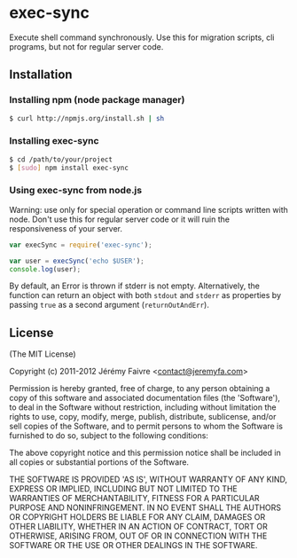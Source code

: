 # exec-sync

Execute shell command synchronously. Use this for migration scripts, cli programs, but not for regular server code.

## Installation

### Installing npm (node package manager)
``` bash
$ curl http://npmjs.org/install.sh | sh
```

### Installing exec-sync
``` bash
$ cd /path/to/your/project
$ [sudo] npm install exec-sync
```

### Using exec-sync from node.js
Warning: use only for special operation or command line scripts written with node. Don't use this for regular server code or it will ruin the responsiveness of your server.

``` js
var execSync = require('exec-sync');

var user = execSync('echo $USER');
console.log(user);
```

By default, an Error is thrown if stderr is not empty. Alternatively, the function can return an object with both `stdout` and `stderr` as properties by passing `true` as a second argument (`returnOutAndErr`).


## License 

(The MIT License)

Copyright (c) 2011-2012 Jérémy Faivre &lt;contact@jeremyfa.com&gt;

Permission is hereby granted, free of charge, to any person obtaining
a copy of this software and associated documentation files (the
'Software'), to deal in the Software without restriction, including
without limitation the rights to use, copy, modify, merge, publish,
distribute, sublicense, and/or sell copies of the Software, and to
permit persons to whom the Software is furnished to do so, subject to
the following conditions:

The above copyright notice and this permission notice shall be
included in all copies or substantial portions of the Software.

THE SOFTWARE IS PROVIDED 'AS IS', WITHOUT WARRANTY OF ANY KIND,
EXPRESS OR IMPLIED, INCLUDING BUT NOT LIMITED TO THE WARRANTIES OF
MERCHANTABILITY, FITNESS FOR A PARTICULAR PURPOSE AND NONINFRINGEMENT.
IN NO EVENT SHALL THE AUTHORS OR COPYRIGHT HOLDERS BE LIABLE FOR ANY
CLAIM, DAMAGES OR OTHER LIABILITY, WHETHER IN AN ACTION OF CONTRACT,
TORT OR OTHERWISE, ARISING FROM, OUT OF OR IN CONNECTION WITH THE
SOFTWARE OR THE USE OR OTHER DEALINGS IN THE SOFTWARE.